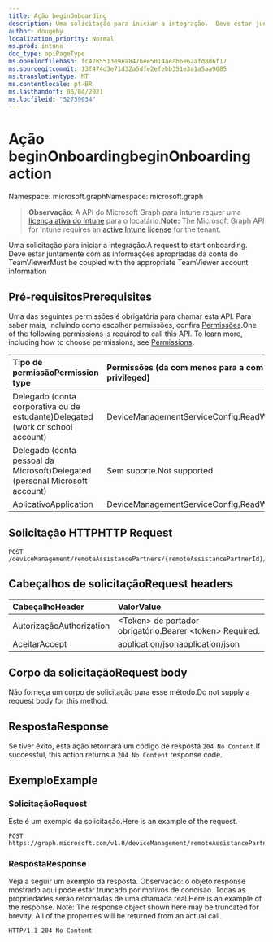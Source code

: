 ```yaml
---
title: Ação beginOnboarding
description: Uma solicitação para iniciar a integração.  Deve estar juntamente com as informações apropriadas da conta do TeamViewer
author: dougeby
localization_priority: Normal
ms.prod: intune
doc_type: apiPageType
ms.openlocfilehash: fc4285513e9ea847bee5014aeab6e62afd8d6f17
ms.sourcegitcommit: 13f474d3e71d32a5dfe2efebb351e3a1a5aa9685
ms.translationtype: MT
ms.contentlocale: pt-BR
ms.lasthandoff: 06/04/2021
ms.locfileid: "52759034"
---
```

# <a name="beginonboarding-action"></a><span data-ttu-id="9e146-104">Ação beginOnboarding</span><span class="sxs-lookup"><span data-stu-id="9e146-104">beginOnboarding action</span></span>

<span data-ttu-id="9e146-105">Namespace: microsoft.graph</span><span class="sxs-lookup"><span data-stu-id="9e146-105">Namespace: microsoft.graph</span></span>

> <span data-ttu-id="9e146-106">**Observação:** A API do Microsoft Graph para Intune requer uma [licença ativa do Intune](https://go.microsoft.com/fwlink/?linkid=839381) para o locatário.</span><span class="sxs-lookup"><span data-stu-id="9e146-106">**Note:** The Microsoft Graph API for Intune requires an [active Intune license](https://go.microsoft.com/fwlink/?linkid=839381) for the tenant.</span></span>

<span data-ttu-id="9e146-107">Uma solicitação para iniciar a integração.</span><span class="sxs-lookup"><span data-stu-id="9e146-107">A request to start onboarding.</span></span>  <span data-ttu-id="9e146-108">Deve estar juntamente com as informações apropriadas da conta do TeamViewer</span><span class="sxs-lookup"><span data-stu-id="9e146-108">Must be coupled with the appropriate TeamViewer account information</span></span>

## <a name="prerequisites"></a><span data-ttu-id="9e146-109">Pré-requisitos</span><span class="sxs-lookup"><span data-stu-id="9e146-109">Prerequisites</span></span>
<span data-ttu-id="9e146-p103">Uma das seguintes permissões é obrigatória para chamar esta API. Para saber mais, incluindo como escolher permissões, confira [Permissões](/graph/permissions-reference).</span><span class="sxs-lookup"><span data-stu-id="9e146-p103">One of the following permissions is required to call this API. To learn more, including how to choose permissions, see [Permissions](/graph/permissions-reference).</span></span>

|<span data-ttu-id="9e146-112">Tipo de permissão</span><span class="sxs-lookup"><span data-stu-id="9e146-112">Permission type</span></span>|<span data-ttu-id="9e146-113">Permissões (da com menos para a com mais privilégios)</span><span class="sxs-lookup"><span data-stu-id="9e146-113">Permissions (from least to most privileged)</span></span>|
|:---|:---|
|<span data-ttu-id="9e146-114">Delegado (conta corporativa ou de estudante)</span><span class="sxs-lookup"><span data-stu-id="9e146-114">Delegated (work or school account)</span></span>|<span data-ttu-id="9e146-115">DeviceManagementServiceConfig.ReadWrite.All</span><span class="sxs-lookup"><span data-stu-id="9e146-115">DeviceManagementServiceConfig.ReadWrite.All</span></span>|
|<span data-ttu-id="9e146-116">Delegado (conta pessoal da Microsoft)</span><span class="sxs-lookup"><span data-stu-id="9e146-116">Delegated (personal Microsoft account)</span></span>|<span data-ttu-id="9e146-117">Sem suporte.</span><span class="sxs-lookup"><span data-stu-id="9e146-117">Not supported.</span></span>|
|<span data-ttu-id="9e146-118">Aplicativo</span><span class="sxs-lookup"><span data-stu-id="9e146-118">Application</span></span>|<span data-ttu-id="9e146-119">DeviceManagementServiceConfig.ReadWrite.All</span><span class="sxs-lookup"><span data-stu-id="9e146-119">DeviceManagementServiceConfig.ReadWrite.All</span></span>|

## <a name="http-request"></a><span data-ttu-id="9e146-120">Solicitação HTTP</span><span class="sxs-lookup"><span data-stu-id="9e146-120">HTTP Request</span></span>
<!-- {
  "blockType": "ignored"
}
-->
``` http
POST /deviceManagement/remoteAssistancePartners/{remoteAssistancePartnerId}/beginOnboarding
```

## <a name="request-headers"></a><span data-ttu-id="9e146-121">Cabeçalhos de solicitação</span><span class="sxs-lookup"><span data-stu-id="9e146-121">Request headers</span></span>
|<span data-ttu-id="9e146-122">Cabeçalho</span><span class="sxs-lookup"><span data-stu-id="9e146-122">Header</span></span>|<span data-ttu-id="9e146-123">Valor</span><span class="sxs-lookup"><span data-stu-id="9e146-123">Value</span></span>|
|:---|:---|
|<span data-ttu-id="9e146-124">Autorização</span><span class="sxs-lookup"><span data-stu-id="9e146-124">Authorization</span></span>|<span data-ttu-id="9e146-125">&lt;Token&gt; de portador obrigatório.</span><span class="sxs-lookup"><span data-stu-id="9e146-125">Bearer &lt;token&gt; Required.</span></span>|
|<span data-ttu-id="9e146-126">Aceitar</span><span class="sxs-lookup"><span data-stu-id="9e146-126">Accept</span></span>|<span data-ttu-id="9e146-127">application/json</span><span class="sxs-lookup"><span data-stu-id="9e146-127">application/json</span></span>|

## <a name="request-body"></a><span data-ttu-id="9e146-128">Corpo da solicitação</span><span class="sxs-lookup"><span data-stu-id="9e146-128">Request body</span></span>
<span data-ttu-id="9e146-129">Não forneça um corpo de solicitação para esse método.</span><span class="sxs-lookup"><span data-stu-id="9e146-129">Do not supply a request body for this method.</span></span>

## <a name="response"></a><span data-ttu-id="9e146-130">Resposta</span><span class="sxs-lookup"><span data-stu-id="9e146-130">Response</span></span>
<span data-ttu-id="9e146-131">Se tiver êxito, esta ação retornará um código de resposta `204 No Content`.</span><span class="sxs-lookup"><span data-stu-id="9e146-131">If successful, this action returns a `204 No Content` response code.</span></span>

## <a name="example"></a><span data-ttu-id="9e146-132">Exemplo</span><span class="sxs-lookup"><span data-stu-id="9e146-132">Example</span></span>

### <a name="request"></a><span data-ttu-id="9e146-133">Solicitação</span><span class="sxs-lookup"><span data-stu-id="9e146-133">Request</span></span>
<span data-ttu-id="9e146-134">Este é um exemplo da solicitação.</span><span class="sxs-lookup"><span data-stu-id="9e146-134">Here is an example of the request.</span></span>
``` http
POST https://graph.microsoft.com/v1.0/deviceManagement/remoteAssistancePartners/{remoteAssistancePartnerId}/beginOnboarding
```

### <a name="response"></a><span data-ttu-id="9e146-135">Resposta</span><span class="sxs-lookup"><span data-stu-id="9e146-135">Response</span></span>
<span data-ttu-id="9e146-p104">Veja a seguir um exemplo da resposta. Observação: o objeto response mostrado aqui pode estar truncado por motivos de concisão. Todas as propriedades serão retornadas de uma chamada real.</span><span class="sxs-lookup"><span data-stu-id="9e146-p104">Here is an example of the response. Note: The response object shown here may be truncated for brevity. All of the properties will be returned from an actual call.</span></span>
``` http
HTTP/1.1 204 No Content
```




